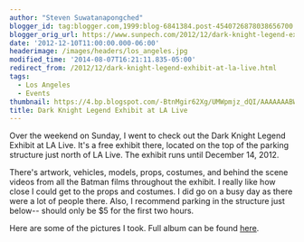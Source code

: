 ```yaml
---
author: "Steven Suwatanapongched"
blogger_id: tag:blogger.com,1999:blog-6841384.post-4540726878038656700
blogger_orig_url: https://www.sunpech.com/2012/12/dark-knight-legend-exhibit-at-la-live.html
date: '2012-12-10T11:00:00.000-06:00'
headerimage: /images/headers/los_angeles.jpg
modified_time: '2014-08-07T16:21:11.835-05:00'
redirect_from: /2012/12/dark-knight-legend-exhibit-at-la-live.html
tags:
  - Los Angeles
  - Events
thumbnail: https://4.bp.blogspot.com/-BtnMgir62Xg/UMWpmjz_dQI/AAAAAAABWcg/DzdG4Z-RWI0/s400/2012-12-09+at+16-09-04.jpg
title: Dark Knight Legend Exhibit at LA Live
---
```



Over the weekend on Sunday, I went to check out the Dark Knight Legend Exhibit at LA Live. It's a free exhibit there, located on the top of the parking structure just north of LA Live. The exhibit runs until December 14, 2012.

There's artwork, vehicles, models, props, costumes, and behind the scene videos from all the Batman films throughout the exhibit. I really like how close I could get to the props and costumes. I did go on a busy day as there were a lot of people there. Also, I recommend parking in the structure just below-- should only be $5 for the first two hours.

Here are some of the pictures I took. Full album can be found <a href="https://picasaweb.google.com/101693597219413173200/2012DarkKnightLegendExhibit">here</a>.

<a href="https://4.bp.blogspot.com/-BtnMgir62Xg/UMWpmjz_dQI/AAAAAAABWcg/DzdG4Z-RWI0/s400/2012-12-09+at+16-09-04.jpg" alt=""><img   border="0"  src="https://4.bp.blogspot.com/-BtnMgir62Xg/UMWpmjz_dQI/AAAAAAABWcg/DzdG4Z-RWI0/s400/2012-12-09+at+16-09-04.jpg" alt=""  /></a>

<a href="https://3.bp.blogspot.com/-muCy3fUF_bs/UMWppAtw9sI/AAAAAAABWcw/pkkBZafamKo/s400/2012-12-09+at+16-12-00.jpg" alt=""><img   border="0"  src="https://3.bp.blogspot.com/-muCy3fUF_bs/UMWppAtw9sI/AAAAAAABWcw/pkkBZafamKo/s400/2012-12-09+at+16-12-00.jpg" alt=""  /></a>

<a href="https://2.bp.blogspot.com/-t6_7uOMI1rs/UMWpqcYSA9I/AAAAAAABWc4/BH5Z3G-MC1g/s400/2012-12-09+at+16-12-40.jpg" alt=""><img   border="0"  src="https://2.bp.blogspot.com/-t6_7uOMI1rs/UMWpqcYSA9I/AAAAAAABWc4/BH5Z3G-MC1g/s400/2012-12-09+at+16-12-40.jpg" alt=""  /></a>

<a href="https://1.bp.blogspot.com/-CV5zaUezzgk/UMWprc7V-FI/AAAAAAABWdA/njIXgBcvlfU/s400/2012-12-09+at+16-13-36.jpg" alt=""><img   border="0"  src="https://1.bp.blogspot.com/-CV5zaUezzgk/UMWprc7V-FI/AAAAAAABWdA/njIXgBcvlfU/s400/2012-12-09+at+16-13-36.jpg" alt=""  /></a>

<a href="https://2.bp.blogspot.com/-5KOBXSFvllk/UMWps7_Xb-I/AAAAAAABWdI/-qNPIhHyqYk/s400/2012-12-09+at+16-13-53.jpg" alt=""><img   border="0"  src="https://2.bp.blogspot.com/-5KOBXSFvllk/UMWps7_Xb-I/AAAAAAABWdI/-qNPIhHyqYk/s400/2012-12-09+at+16-13-53.jpg" alt=""  /></a>

<a href="https://1.bp.blogspot.com/-jI0x9mhARuo/UMWpveSOrEI/AAAAAAABWdY/7yc4ym9Gnkk/s400/2012-12-09+at+16-14-48.jpg" alt=""><img   border="0"  src="https://1.bp.blogspot.com/-jI0x9mhARuo/UMWpveSOrEI/AAAAAAABWdY/7yc4ym9Gnkk/s400/2012-12-09+at+16-14-48.jpg" alt=""  /></a>

<a href="https://2.bp.blogspot.com/-v5DAmeinsCA/UMWpwug_XeI/AAAAAAABWdg/0B70z3MgXD4/s400/2012-12-09+at+16-15-57.jpg" alt=""><img   border="0"  src="https://2.bp.blogspot.com/-v5DAmeinsCA/UMWpwug_XeI/AAAAAAABWdg/0B70z3MgXD4/s400/2012-12-09+at+16-15-57.jpg" alt=""  /></a>

<a href="https://1.bp.blogspot.com/-UkSM22jFRTM/UMWpx8klavI/AAAAAAABWdo/3xuN7QE1azM/s400/2012-12-09+at+16-16-16.jpg" alt=""><img   border="0"  src="https://1.bp.blogspot.com/-UkSM22jFRTM/UMWpx8klavI/AAAAAAABWdo/3xuN7QE1azM/s400/2012-12-09+at+16-16-16.jpg" alt=""  /></a>

<a href="https://3.bp.blogspot.com/-3jx-Zerpf40/UMWp3aIu81I/AAAAAAABWeI/mdlhdp27_pk/s400/2012-12-09+at+16-17-49.jpg" alt=""><img   border="0"  src="https://3.bp.blogspot.com/-3jx-Zerpf40/UMWp3aIu81I/AAAAAAABWeI/mdlhdp27_pk/s400/2012-12-09+at+16-17-49.jpg" alt=""  /></a>

<a href="https://1.bp.blogspot.com/-Tu7N2tOk_CU/UMWp8rPp3FI/AAAAAAABWeo/mYsxNCW_q5s/s400/2012-12-09+at+16-18-38.jpg" alt=""><img   border="0"  src="https://1.bp.blogspot.com/-Tu7N2tOk_CU/UMWp8rPp3FI/AAAAAAABWeo/mYsxNCW_q5s/s400/2012-12-09+at+16-18-38.jpg" alt=""  /></a>

<a href="https://3.bp.blogspot.com/-2TK38pUawww/UMWp-8TfunI/AAAAAAABWe4/ijME91qt1VY/s400/2012-12-09+at+16-19-13.jpg" alt=""><img   border="0"  src="https://3.bp.blogspot.com/-2TK38pUawww/UMWp-8TfunI/AAAAAAABWe4/ijME91qt1VY/s400/2012-12-09+at+16-19-13.jpg" alt=""  /></a>

<a href="https://1.bp.blogspot.com/-bqDAT5H7hTQ/UMWqDBV8I-I/AAAAAAABWfQ/xEpa9aVUziY/s400/2012-12-09+at+16-20-31.jpg" alt=""><img   border="0"  src="https://1.bp.blogspot.com/-bqDAT5H7hTQ/UMWqDBV8I-I/AAAAAAABWfQ/xEpa9aVUziY/s400/2012-12-09+at+16-20-31.jpg" alt=""  /></a>

<a href="https://1.bp.blogspot.com/-4mMlNT3tz6I/UMWqE_GQgJI/AAAAAAABWfY/iFmCPUhu6Lw/s400/2012-12-09+at+16-20-48.jpg" alt=""><img   border="0"  src="https://1.bp.blogspot.com/-4mMlNT3tz6I/UMWqE_GQgJI/AAAAAAABWfY/iFmCPUhu6Lw/s400/2012-12-09+at+16-20-48.jpg" alt=""  /></a>

<a href="https://4.bp.blogspot.com/-11R8dxFUddA/UMWqGcSE1bI/AAAAAAABWfg/FHcaE0dWfwM/s400/2012-12-09+at+16-21-04.jpg" alt=""><img   border="0"  src="https://4.bp.blogspot.com/-11R8dxFUddA/UMWqGcSE1bI/AAAAAAABWfg/FHcaE0dWfwM/s400/2012-12-09+at+16-21-04.jpg" alt=""  /></a>

<a href="https://3.bp.blogspot.com/-ICZxBi3F07o/UMWqRnfYH_I/AAAAAAABWgo/LvBSB2r9Ocs/s400/2012-12-09+at+16-26-04.jpg" alt=""><img   border="0"  src="https://3.bp.blogspot.com/-ICZxBi3F07o/UMWqRnfYH_I/AAAAAAABWgo/LvBSB2r9Ocs/s400/2012-12-09+at+16-26-04.jpg" alt=""  /></a>

<a href="https://3.bp.blogspot.com/-cDVJhD50Ofc/UMWqWnL6l4I/AAAAAAABWhI/GjhJerDKRPA/s400/2012-12-09+at+16-26-58.jpg" alt=""><img   border="0"  src="https://3.bp.blogspot.com/-cDVJhD50Ofc/UMWqWnL6l4I/AAAAAAABWhI/GjhJerDKRPA/s400/2012-12-09+at+16-26-58.jpg" alt=""  /></a>

<a href="https://3.bp.blogspot.com/-2a62ajzNKv0/UMWqeGtRb9I/AAAAAAABWh4/N5xd4MsENzM/s400/2012-12-09+at+16-28-18.jpg" alt=""><img   border="0"  src="https://3.bp.blogspot.com/-2a62ajzNKv0/UMWqeGtRb9I/AAAAAAABWh4/N5xd4MsENzM/s400/2012-12-09+at+16-28-18.jpg" alt=""  /></a>

<a href="https://3.bp.blogspot.com/-g03DKt-z9lo/UMWqjaGZXNI/AAAAAAABWiY/_2N8zzAtqoM/s400/2012-12-09+at+16-30-14.jpg" alt=""><img   border="0"  src="https://3.bp.blogspot.com/-g03DKt-z9lo/UMWqjaGZXNI/AAAAAAABWiY/_2N8zzAtqoM/s400/2012-12-09+at+16-30-14.jpg" alt=""  /></a>

<a href="https://3.bp.blogspot.com/-Ty4nk1vmsTQ/UMWqstO0KPI/AAAAAAABWjQ/7RbnvxzgZ-4/s400/2012-12-09+at+16-43-05.jpg" alt=""><img   border="0"  src="https://3.bp.blogspot.com/-Ty4nk1vmsTQ/UMWqstO0KPI/AAAAAAABWjQ/7RbnvxzgZ-4/s400/2012-12-09+at+16-43-05.jpg" alt=""  /></a>

<a href="https://1.bp.blogspot.com/-S2wbFMDECN0/UMWqvLpxDvI/AAAAAAABWjg/mjbksHvCd9U/s400/2012-12-09+at+16-34-25.jpg" alt=""><img   border="0"  src="https://1.bp.blogspot.com/-S2wbFMDECN0/UMWqvLpxDvI/AAAAAAABWjg/mjbksHvCd9U/s400/2012-12-09+at+16-34-25.jpg" alt=""  /></a>

<a href="https://1.bp.blogspot.com/-Oq7yG4d0dd0/UMWq3Qx7b0I/AAAAAAABWkY/CxTAxmLISHo/s400/2012-12-09+at+16-35-49.jpg" alt=""><img   border="0"  src="https://1.bp.blogspot.com/-Oq7yG4d0dd0/UMWq3Qx7b0I/AAAAAAABWkY/CxTAxmLISHo/s400/2012-12-09+at+16-35-49.jpg" alt=""  /></a>

<a href="https://2.bp.blogspot.com/-D8iuflpLsco/UMWq_NIdnhI/AAAAAAABWlI/NoG5QdRX7OE/s400/2012-12-09+at+16-37-57.jpg" alt=""><img   border="0"  src="https://2.bp.blogspot.com/-D8iuflpLsco/UMWq_NIdnhI/AAAAAAABWlI/NoG5QdRX7OE/s400/2012-12-09+at+16-37-57.jpg" alt=""  /></a>

<a href="https://2.bp.blogspot.com/-186uMjfpPTQ/UMWrHBDwl0I/AAAAAAABWl4/Ejnna8WTcWo/s400/2012-12-09+at+16-40-00.jpg" alt=""><img   border="0"  src="https://2.bp.blogspot.com/-186uMjfpPTQ/UMWrHBDwl0I/AAAAAAABWl4/Ejnna8WTcWo/s400/2012-12-09+at+16-40-00.jpg" alt=""  /></a>